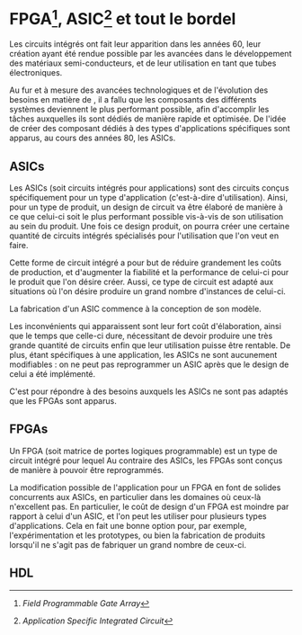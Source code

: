 # FPGA[^fpga], ASIC[^asic] et tout le bordel

[^fpga]: *Field Programmable Gate Array*
[^asic]: *Application Specific Integrated Circuit*

Les circuits intégrés ont fait leur apparition dans les années 60, leur création ayant été rendue possible par les avancées dans le développement des matériaux semi-conducteurs, et de leur utilisation en tant que tubes électroniques.

Au fur et à mesure des avancées technologiques et de l'évolution des besoins en matière de , il a fallu que les composants des différents systèmes deviennent le plus performant possible, afin d'accomplir les tâches auxquelles ils sont dédiés de manière rapide et optimisée. De l'idée de créer des composant dédiés à des types d'applications spécifiques sont apparus, au cours des années 80, les ASICs.

## ASICs

Les ASICs (soit circuits intégrés pour applications) sont des circuits conçus spécifiquement pour un type d'application (c'est-à-dire d'utilisation). Ainsi, pour un type de produit, un design de circuit va être élaboré de manière à ce que celui-ci soit le plus performant possible vis-à-vis de son utilisation au sein du produit. Une fois ce design produit, on pourra créer une certaine quantité de circuits intégrés spécialisés pour l'utilisation que l'on veut en faire.

Cette forme de circuit intégré a pour but de réduire grandement les coûts de production, et d'augmenter la fiabilité et la performance de celui-ci pour le produit que l'on désire créer. Aussi, ce type de circuit est adapté aux situations où l'on désire produire un grand nombre d'instances de celui-ci.

La fabrication d'un ASIC commence à la conception de son modèle.

Les inconvénients qui apparaissent sont leur fort coût d'élaboration, ainsi que le temps que celle-ci dure, nécessitant de devoir produire une très grande quantité de circuits enfin que leur utilisation puisse être rentable. De plus, étant spécifiques à une application, les ASICs ne sont aucunement modifiables : on ne peut pas reprogrammer un ASIC après que le design de celui a été implémenté.


C'est pour répondre à des besoins auxquels les ASICs ne sont pas adaptés que les FPGAs sont apparus.

## FPGAs

Un FPGA (soit matrice de portes logiques programmable) est un type de circuit intégré pour lequel
Au contraire des ASICs, les FPGAs sont conçus de manière à pouvoir être reprogrammés.

La modification possible de l'application pour un FPGA en font de solides concurrents aux ASICs, en particulier dans les domaines où ceux-là n'excellent pas. En particulier, le coût de design d'un FPGA est moindre par rapport à celui d'un ASIC, et l'on peut les utiliser pour plusieurs types d'applications. Cela en fait une bonne option pour, par exemple, l'expérimentation et les prototypes, ou bien la fabrication de produits lorsqu'il ne s'agit pas de fabriquer un grand nombre de ceux-ci.

## HDL
